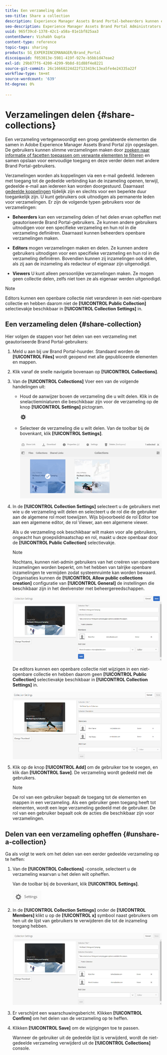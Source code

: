 ```yaml
---
title: Een verzameling delen
seo-title: Share a collection
description: Experience Manager Assets Brand Portal-beheerders kunnen een verzameling of een slimme verzameling delen en het delen ervan opheffen met geautoriseerde gebruikers. Editors kunnen alleen de verzamelingen weergeven en delen die door hen zijn gemaakt, met hen zijn gedeeld en openbare verzamelingen.
seo-description: Experience Manager Assets Brand Portal Administrators can share and unshare a collection or a smart collection with authorized users. Editors can view and share only the collections created by them, shared with them, and public collections.
uuid: 965f39cd-1378-42c1-a58a-01e1bf825aa3
contentOwner: Vishabh Gupta
content-type: reference
topic-tags: sharing
products: SG_EXPERIENCEMANAGER/Brand_Portal
discoiquuid: f053013e-5981-419f-927e-b5bb1d47eae2
exl-id: 29b877f6-4200-4299-9b8d-81d88f4e8221
source-git-commit: 26c16668224d22f133419c13ea5fe4e24335a22f
workflow-type: tm+mt
source-wordcount: '639'
ht-degree: 0%

---
```


# Verzamelingen delen {#share-collections}

Een verzameling vertegenwoordigt een groep gerelateerde elementen die samen in Adobe Experience Manager Assets Brand Portal zijn opgeslagen. De gebruikers kunnen slimme verzamelingen maken door [zoeken naar informatie of facetten toepassen om verwante elementen te filteren](brand-portal-searching.md) en samen opslaan voor eenvoudige toegang en deze verder delen met andere Brand Portal-gebruikers.

<!--The administrators can share and unshare a collection with the authorized Brand Portal users. Editors and viewers can view and share the collections created by them, shared with them, and public collections.-->

Verzamelingen worden als koppelingen via een e-mail gedeeld. Iedereen met toegang tot de gedeelde verbinding kan de inzameling openen, terwijl, gedeelde e-mail aan iedereen kan worden doorgestuurd. Daarnaast [gedeelde koppelingen](https://experienceleague.adobe.com/docs/experience-manager-brand-portal/using/share/brand-portal-link-share.html?lang=en) tijdelijk zijn en slechts voor een beperkte duur toegankelijk zijn. U kunt gebruikers ook uitnodigen als permanente leden voor verzamelingen. Er zijn de volgende typen gebruikers voor de verzamelingen:

* **Beheerders** kan een verzameling delen of het delen ervan opheffen met geautoriseerde Brand Portal-gebruikers. Ze kunnen andere gebruikers uitnodigen voor een specifieke verzameling en hun rol in die verzameling definiëren. Daarnaast kunnen beheerders openbare verzamelingen maken.

* **Editors** mogen verzamelingen maken en delen. Ze kunnen andere gebruikers uitnodigen voor een specifieke verzameling en hun rol in die verzameling definiëren. Bovendien kunnen zij inzamelingen ook delen, als zij aan de inzameling als redacteur of eigenaar zijn uitgenodigd.

* **Viewers** U kunt alleen persoonlijke verzamelingen maken. Ze mogen geen collectie delen, zelfs niet toen ze als eigenaar werden uitgenodigd.

>[!NOTE]
>
>Editors kunnen een openbare collectie niet veranderen in een niet-openbare collectie en hebben daarom niet de **[!UICONTROL Public Collection]** selectievakje beschikbaar in **[!UICONTROL Collection Settings]** in.

## Een verzameling delen {#share-collection}

Hier volgen de stappen voor het delen van een verzameling met geautoriseerde Brand Portal-gebruikers:

1. Meld u aan bij uw Brand Portal-huurder. Standaard worden de **[!UICONTROL Files]** wordt geopend met alle gepubliceerde elementen en mappen.

1. Klik vanaf de snelle navigatie bovenaan op **[!UICONTROL Collections]**.

1. Van de **[!UICONTROL Collections]** Voer een van de volgende handelingen uit:

   * Houd de aanwijzer boven de verzameling die u wilt delen. Klik in de snelactieminiaturen die beschikbaar zijn voor de verzameling op de knop **[!UICONTROL Settings]** pictogram.

     ![](assets/settings-icon.png)

   * Selecteer de verzameling die u wilt delen. Van de toolbar bij de bovenkant, klik **[!UICONTROL Settings]**.

     ![](assets/collection-console.png)

1. In de **[!UICONTROL Collection Settings]** selecteert u de gebruikers met wie u de verzameling wilt delen en selecteert u de rol die de gebruiker aan de algemene rol moet toewijzen. Wijs bijvoorbeeld de rol Editor toe aan een algemene editor, de rol Viewer, aan een algemene viewer.

   Als u de verzameling ook beschikbaar wilt maken voor alle gebruikers, ongeacht hun groepslidmaatschap en rol, maakt u deze openbaar door de **[!UICONTROL Public Collection]** selectievakje.

   >[!NOTE]
   >
   >Nochtans, kunnen niet-admin gebruikers van het creëren van openbare inzamelingen worden beperkt, om het hebben van talrijke openbare inzamelingen te vermijden zodat systeemruimte kan worden bewaard. Organisaties kunnen de **[!UICONTROL Allow public collections creation]** configuratie van **[!UICONTROL General]** de instellingen die beschikbaar zijn in het deelvenster met beheergereedschappen.

   ![](assets/collection_sharingadduser.png)

   De editors kunnen een openbare collectie niet wijzigen in een niet-openbare collectie en hebben daarom geen **[!UICONTROL Public Collection]** selectievakje beschikbaar in **[!UICONTROL Collection Settings]** in.

   ![](assets/collection-setting-editor.png)

1. Klik op de knop **[!UICONTROL Add]** om de gebruiker toe te voegen, en klik dan **[!UICONTROL Save]**. De verzameling wordt gedeeld met de gebruikers.

   >[!NOTE]
   >
   >De rol van een gebruiker bepaalt de toegang tot de elementen en mappen in een verzameling. Als een gebruiker geen toegang heeft tot elementen, wordt een lege verzameling gedeeld met de gebruiker. De rol van een gebruiker bepaalt ook de acties die beschikbaar zijn voor verzamelingen.

## Delen van een verzameling opheffen {#unshare-a-collection}

Ga als volgt te werk om het delen van een eerder gedeelde verzameling op te heffen:

1. Van de **[!UICONTROL Collections]** -console, selecteert u de verzameling waarvan u het delen wilt opheffen.

   Van de toolbar bij de bovenkant, klik **[!UICONTROL Settings]**.

   ![](assets/collection_settings.png)

1. In de **[!UICONTROL Collection Settings]** onder de **[!UICONTROL Members]** klikt u op de **[!UICONTROL x]** symbool naast gebruikers om hen uit de lijst van gebruikers te verwijderen die tot de inzameling toegang hebben.

   ![](assets/unshare_collection.png)

1. Er verschijnt een waarschuwingsbericht. Klikken **[!UICONTROL Confirm]** om het delen van de verzameling op te heffen.

1. Klikken **[!UICONTROL Save]** om de wijzigingen toe te passen.

   Wanneer de gebruiker uit de gedeelde lijst is verwijderd, wordt de niet-gedeelde verzameling verwijderd uit de **[!UICONTROL Collections]** console.

<!--
1. Click the overlay icon on the left, and choose **[!UICONTROL Navigation]**.

   ![](assets/contenttree-1.png)

1. From the siderail on the left, click **[!UICONTROL Collections]**.

   ![](assets/access_collections.png)

1. From the **[!UICONTROL Collections]** console, do one of the following:

    * Hover the pointer over the collection you want to share. From the quick action thumbnails available for the collection, click the **[!UICONTROL Settings]** icon.

   ![](assets/settings_thumbnail.png)

    * Select the collection you want to share. From the toolbar at the top, click **[!UICONTROL Settings]**.
    
   ![](assets/collection-sharing.png)

1. In the [!UICONTROL Collection Settings] dialog box, select the users or groups with whom you want to share the collection and select the role for a user or a group to match their global role. For example, assign the Editor role to a global editor, the Viewer role to a global viewer.

   Alternatively, to make the collection available to all users irrespective of their group membership and role, make it public by selecting the **[!UICONTROL Public Collection]** check-box.

   >[!NOTE]
   >
   >However, non-admin users can be restricted from creating public collections, to avoid having numerous public collections so that system space can be saved. Organizations can disable the **[!UICONTROL Allow public collections creation]** configuration from [!UICONTROL General] settings available in admin tools panel.

   ![](assets/collection_sharingadduser.png)

   Editors cannot change a public collection to a non-public collection and, therefore, do not have **[!UICONTROL Public Collection]** check-box available in **[!UICONTROL Collection Settings]** dialog.

   ![](assets/collection-setting-editor.png)

1. Select **[!UICONTROL Add]**, and then **[!UICONTROL Save]**. The collection is shared with the chosen users.

   >[!NOTE]
   >
   >A user's role governs access to the assets and folders inside a collection. If a user does not have access to assets, an empty collection is shared with the user. Also, a user's role governs the actions available for collections.

## Unshare a collection {#unshare-a-collection}

To unshare a previously shared collection, do the following:

1. From the **[!UICONTROL Collections]** console, select the collection you want to unshare.

   In the toolbar, click **[!UICONTROL Settings]**.

   ![](assets/collection_settings.png)

1. On the **[!UICONTROL Collection Settings]** dialog box, under **[!UICONTROL Members]**, click the **[!UICONTROL x]** symbol next to users or groups to remove them from the list of users you shared the collection with.

   ![](assets/unshare_collection.png)

1. In the warning message box, click **[!UICONTROL Confirm]** to confirm unshare.

   Click **[!UICONTROL Save]**.

1. Log in to Brand Portal with the credentials of the user you removed from the shared list. The collection is removed from the **[!UICONTROL Collections]** console.
-->
